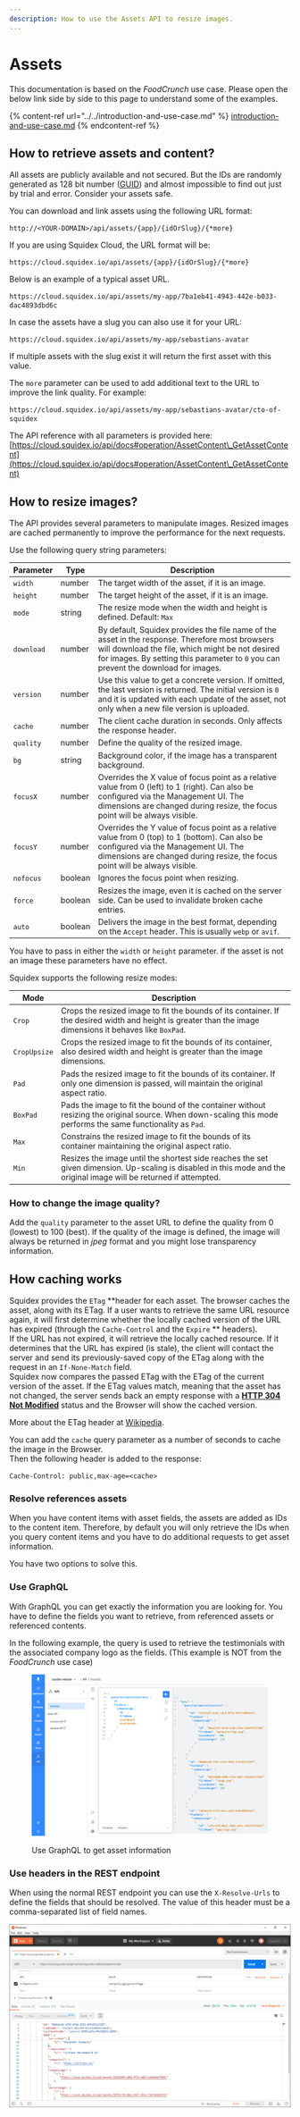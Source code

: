 ```yaml
---
description: How to use the Assets API to resize images.
---
```


# Assets

This documentation is based on the _FoodCrunch_ use case. Please open the below link side by side to this page to understand some of the examples.

{% content-ref url="../../introduction-and-use-case.md" %}
[introduction-and-use-case.md](../../introduction-and-use-case.md)
{% endcontent-ref %}

## How to retrieve assets and content?

All assets are publicly available and not secured. But the IDs are randomly generated as 128 bit number ([GUID](https://en.wikipedia.org/wiki/Universally\_unique\_identifier)) and almost impossible to find out just by trial and error. Consider your assets safe.

You can download and link assets using the following URL format:

```
http://<YOUR-DOMAIN>/api/assets/{app}/{idOrSlug}/{*more}
```

If you are using Squidex Cloud, the URL format will be:

```
https://cloud.squidex.io/api/assets/{app}/{idOrSlug}/{*more}
```

Below is an example of a typical asset URL.

```
https://cloud.squidex.io/api/assets/my-app/7ba1eb41-4943-442e-b033-dac4893dbd6c
```

In case the assets have a slug you can also use it for your URL:

```
https://cloud.squidex.io/api/assets/my-app/sebastians-avatar
```

If multiple assets with the slug exist it will return the first asset with this value.

The `more` parameter can be used to add additional text to the URL to improve the link quality. For example:

```
https://cloud.squidex.io/api/assets/my-app/sebastians-avatar/cto-of-squidex
```

The API reference with all parameters is provided here: [https://cloud.squidex.io/api/docs#operation/AssetContent\_GetAssetContent](https://cloud.squidex.io/api/docs#operation/AssetContent\_GetAssetContent)

## How to resize images?

The API provides several parameters to manipulate images. Resized images are cached permanently to improve the performance for the next requests.

Use the following query string parameters:

| Parameter  | Type    | Description                                                                                                                                                                                                                               |
| ---------- | ------- | ----------------------------------------------------------------------------------------------------------------------------------------------------------------------------------------------------------------------------------------- |
| `width`    | number  | The target width of the asset, if it is an image.                                                                                                                                                                                         |
| `height`   | number  | The target height of the asset, if it is an image.                                                                                                                                                                                        |
| `mode`     | string  | The resize mode when the width and height is defined. Default: `Max`                                                                                                                                                                      |
| `download` | number  | By default, Squidex provides the file name of the asset in the response. Therefore most browsers will download the file, which might be not desired for images. By setting this parameter to `0` you can prevent the download for images. |
| `version`  | number  | Use this value to get a concrete version. If omitted, the last version is returned. The initial version is `0` and it is updated with each update of the asset, not only when a new file version is uploaded.                             |
| `cache`    | number  | The client cache duration in seconds. Only affects the response header.                                                                                                                                                                   |
| `quality`  | number  | Define the quality of the resized image.                                                                                                                                                                                                  |
| `bg`       | string  | Background color, if the image has a transparent background.                                                                                                                                                                              |
| `focusX`   | number  | Overrides the X value of focus point as a relative value from 0 (left) to 1 (right). Can also be configured via the Management UI. The dimensions are changed during resize, the focus point will be always visible.                      |
| `focusY`   | number  | Overrides the Y value of focus point as a relative value from 0 (top) to 1 (bottom). Can also be configured via the Management UI. The dimensions are changed during resize, the focus point will be always visible.                      |
| `nofocus`  | boolean | Ignores the focus point when resizing.                                                                                                                                                                                                    |
| `force`    | boolean | Resizes the image, even it is cached on the server side. Can be used to invalidate broken cache entries.                                                                                                                                  |
| `auto`     | boolean | Delivers the image in the best format, depending on the `Accept` header. This is usually `webp` or `avif`.                                                                                                                                |

You have to pass in either the `width` or `height` parameter. if the asset is not an image these parameters have no effect.

Squidex supports the following resize modes:

| Mode         | Description                                                                                                                                                          |
| ------------ | -------------------------------------------------------------------------------------------------------------------------------------------------------------------- |
| `Crop`       | Crops the resized image to fit the bounds of its container. If the desired width and height is greater than the image dimensions it behaves like `BoxPad`.           |
| `CropUpsize` | Crops the resized image to fit the bounds of its container, also desired width and height is greater than the image dimensions.                                      |
| `Pad`        | Pads the resized image to fit the bounds of its container. If only one dimension is passed, will maintain the original aspect ratio.                                 |
| `BoxPad`     | Pads the image to fit the bound of the container without resizing the original source. When down-scaling this mode performs the same functionality as `Pad`.         |
| `Max`        | Constrains the resized image to fit the bounds of its container maintaining the original aspect ratio.                                                               |
| `Min`        | Resizes the image until the shortest side reaches the set given dimension. Up-scaling is disabled in this mode and the original image will be returned if attempted. |

### How to change the image quality?

Add the `quality` parameter to the asset URL to define the quality from 0 (lowest) to 100 (best). If the quality of the image is defined, the image will always be returned in _jpeg_ format and you might lose transparency information.

## How caching works

Squidex provides the `ETag` \*\*header for each asset. The browser caches the asset, along with its ETag. If a user wants to retrieve the same URL resource again, it will first determine whether the locally cached version of the URL has expired (through the `Cache-Control` and the `Expire` \*\* headers).\
If the URL has not expired, it will retrieve the locally cached resource. If it determines that the URL has expired (is stale), the client will contact the server and send its previously-saved copy of the ETag along with the request in an `If-None-Match` field.\
Squidex now compares the passed ETag with the ETag of the current version of the asset. If the ETag values match, meaning that the asset has not changed, the server sends back an empty response with a [**HTTP 304 Not Modified**](https://en.wikipedia.org/wiki/HTTP\_304) status and the Browser will show the cached version.

More about the ETag header at [Wikipedia](https://en.wikipedia.org/wiki/HTTP\_ETag).

You can add the `cache` query parameter as a number of seconds to cache the image in the Browser.\
Then the following header is added to the response:

```
Cache-Control: public,max-age=<cache>
```

### Resolve references assets

When you have content items with asset fields, the assets are added as IDs to the content item. Therefore, by default you will only retrieve the IDs when you query content items and you have to do additional requests to get asset information.

You have two options to solve this.

### Use GraphQL

With GraphQL you can get exactly the information you are looking for. You have to define the fields you want to retrieve, from referenced assets or referenced contents.&#x20;

In the following example, the query is used to retrieve the testimonials with the associated company logo as the fields. (This example is NOT from the _FoodCrunch_ use case)

<figure><img src="../../../.gitbook/assets/2023-04-10_19-49.png" alt=""><figcaption><p>Use GraphQL to get asset information</p></figcaption></figure>

### Use headers in the REST endpoint

When using the normal REST endpoint you can use the `X-Resolve-Urls` to define the fields that should be resolved. The value of this header must be a comma-separated list of field names.

![Resolve the image URL](<../../../.gitbook/assets/image (12).png>)
